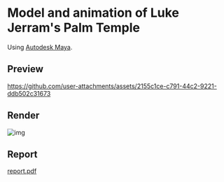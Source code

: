 # Model and animation of Luke Jerram's Palm Temple 

Using [Autodesk Maya](https://www.autodesk.com/uk/products/maya).

## Preview
https://github.com/user-attachments/assets/2155c1ce-c791-44c2-9221-ddb502c31673

## Render
![img](https://github.com/user-attachments/assets/3bc4c90b-780b-4afc-81d2-739ef3beb1e6)

## Report
[report.pdf](https://github.com/user-attachments/files/18551445/CGI.report.pdf)
